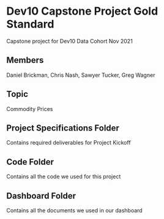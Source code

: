 # Dev10 Capstone Project Gold Standard
Capstone project for Dev10 Data Cohort Nov 2021

## Members
Daniel Brickman, Chris Nash, Sawyer Tucker, Greg Wagner

## Topic
Commodity Prices

## Project Specifications Folder
Contains required deliverables for Project Kickoff

## Code Folder
Contains all the code we used for this project

## Dashboard Folder
Contains all the documents we used in our dashboard
